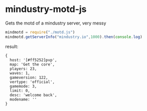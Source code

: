 # mindustry-motd-js
Gets the motd of a mindustry server, very messy

```javascript
mindmotd = require("./motd.js")
mindmotd.getServerInfo("mindustry.io",1000).then(console.log)
```
result:
```
{
  host: '[#ff5252]pvp',
  map: 'Get the core',
  players: 23,
  waves: 1,
  gameversion: 122,
  vertype: 'official',
  gamemode: 3,
  limit: 0,
  desc: 'welcome back',
  modename: ''
}
```
